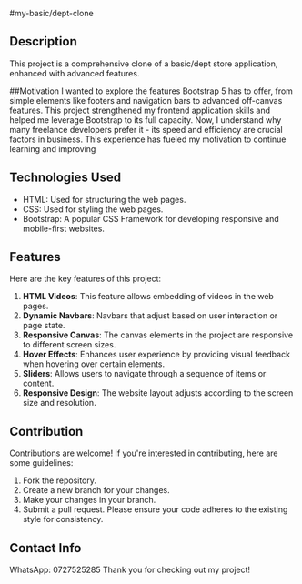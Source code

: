 
#my-basic/dept-clone

## Description
This project is a comprehensive clone of a basic/dept store application, enhanced with advanced features.

##Motivation
I wanted to explore the features Bootstrap 5 has to offer, from simple elements like footers and navigation bars to advanced off-canvas features.
This project strengthened my frontend application skills and helped me leverage Bootstrap to its full capacity.
Now, I understand why many freelance developers prefer it - its speed and efficiency are crucial factors in business.
This experience has fueled my motivation to continue learning and improving


## Technologies Used
- HTML: Used for structuring the web pages.
- CSS: Used for styling the web pages.
- Bootstrap: A popular CSS Framework for developing responsive and mobile-first websites.

## Features
Here are the key features of this project:

1. **HTML Videos**: This feature allows embedding of videos in the web pages.
2. **Dynamic Navbars**: Navbars that adjust based on user interaction or page state.
3. **Responsive Canvas**: The canvas elements in the project are responsive to different screen sizes.
4. **Hover Effects**: Enhances user experience by providing visual feedback when hovering over certain elements.
5. **Sliders**: Allows users to navigate through a sequence of items or content.
6. **Responsive Design**: The website layout adjusts according to the screen size and resolution.

## Contribution
Contributions are welcome! If you're interested in contributing, here are some guidelines:
1. Fork the repository.
2. Create a new branch for your changes.
3. Make your changes in your branch.
4. Submit a pull request.
Please ensure your code adheres to the existing style for consistency.

## Contact Info
WhatsApp: 0727525285
Thank you for checking out my project!

